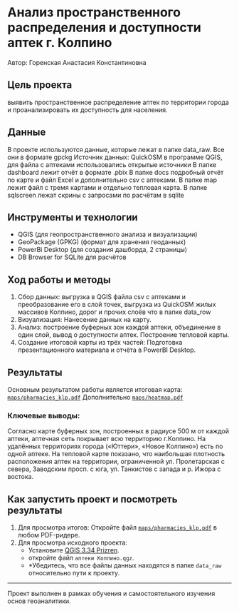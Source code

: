 # Анализ пространственного распределения и доступности аптек г. Колпино
Автор: Горенская Анастасия Константиновна

##  Цель проекта
выявить пространственное распределение аптек по территории города и проанализировать их доступность для населения.

##  Данные
В проекте используются данные, которые лежат в папке data_raw. Все они в формате gpckg
Источник данных: QuickOSM в программе QGIS, для файла с аптеками использовались открытые источники
В папке dashboard лежит отчёт в формате .pbix
В папке docs подробный отчёт по карте и файл Excel и дополнительно csv с аптеками.
В папке map лежит файл с тремя картами и отдельно тепловая карта.
В папке sqlscreen лежат скрины с запросами по расчётам в sqlite


##  Инструменты и технологии
- QGIS (для геопространственного анализа и визуализации)
- GeoPackage (GPKG) (формат для хранения геоданных)
- PowerBi Desktop (для создания дашборда, 2 страницы)
- DB Browser for SQLite для расчётов


## Ход работы и методы
1.  Сбор данных: выгрузка в QGIS файла csv с аптеками и преобразование его в слой точек,
 выгрузка из QuickOSM жилых массивов Колпино, дорог и прочих слоёв что в папке data_row
2.  Визуализация: Нанесение данных на карту.
3.  Анализ: построение буферных зон каждой аптеки, объединение в один слой, вывод о доступности аптек. Построение тепловой карты. 
4.  Создание итоговой карты из трёх частей: Подготовка презентационного материала и отчёта в PowerBI Desktop.

## Результаты
Основным результатом работы является итоговая карта:  
[`maps/pharmacies_klp.pdf`](maps/pharmacies_klp.pdf)
Дополнительно [`maps/heatmap.pdf`](maps/heatmap.pdf)

### Ключевые выводы:
Согласно карте буферных зон, построенных в радиусе 500 м от каждой аптеки, аптечная сеть покрывает всю территорию г.Колпино. 
На удалённых территориях города («Юттери», «Новое Колпино») есть по одной аптеке.
На тепловой карте показано, что наибольшая плотность расположения аптек на территории, ограниченной ул. Пролетарская с севера, Заводским просп. с юга, ул. Танкистов с запада и р. Ижора с востока. 


## Как запустить проект и посмотреть результаты
1.  Для просмотра итогов: Откройте файл [`maps/pharmacies_klp.pdf`](maps/pharmacies_klp.pdf)
 в любом PDF-ридере.
2.  Для просмотра исходного проекта:
    -   Установите [QGIS 3.34 Prizren](https://qgis.org/).
    -   откройте файл `аптеки Колпино.qgz`.
    -   *Убедитесь, что все файлы данных находятся в папке `data_raw` относительно пути к проекту.

---

Проект выполнен в рамках обучения и самостоятельного изучения основ геоаналитики.